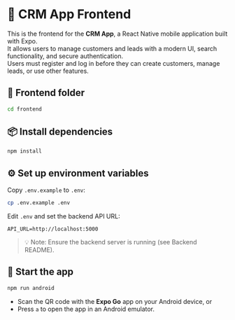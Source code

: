 
# 📱 CRM App Frontend

This is the frontend for the **CRM App**, a React Native mobile application built with Expo.  
It allows users to manage customers and leads with a modern UI, search functionality, and secure authentication.  
Users must register and log in before they can create customers, manage leads, or use other features.

## 📁 Frontend folder

```bash
cd frontend
```

## 📦 Install dependencies

```bash
npm install
```

## ⚙️ Set up environment variables

Copy `.env.example` to `.env`:

```bash
cp .env.example .env
```

Edit `.env` and set the backend API URL:

```env
API_URL=http://localhost:5000
```

> 💡 Note: Ensure the backend server is running (see Backend README).

## 🚀 Start the app

```bash
npm run android
```

- Scan the QR code with the **Expo Go** app on your Android device, or  
- Press `a` to open the app in an Android emulator.
